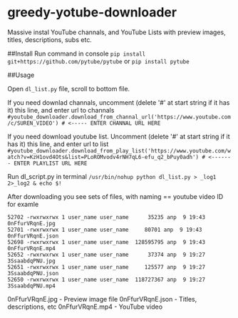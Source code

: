 # greedy-yotube-downloader
Massive instal YouTube channals, and YouTube Lists with preview images, titles, descriptions, subs etc.

##Install
Run command in console
`pip install git+https://github.com/pytube/pytube`
or
`pip install pytube`

##Usage 

Open `dl_list.py` file, scroll to bottom file.

If you need downlad channals, uncomment (delete '#' at start string if it has it) this line, and enter url to channals
`#youtube_downloader.download_from_channal_url('https://www.youtube.com/c/SUREN_VIDEO') # <----- ENTER CHANNAL URL HERE`

If you need download youtube list. Uncomment (delete '#' at start string if it has it) this line, and enter url to list
`#youtube_downloader.download_from_play_list('https://www.youtube.com/watch?v=KzH1ovd4Ots&list=PLoROMvodv4rNH7qL6-efu_q2_bPuy0adh') # <------- ENTER PLAYLIST URL HERE`

Run dl_script.py in terminal
`/usr/bin/nohup python dl_list.py > _log1 2>_log2 & echo $!`

After downloading you see sets of files, with naming == youtube video ID for examle 

```
52702 -rwxrwxrwx 1 user_name user_name      35235 апр  9 19:43  0nFfurVRqnE.jpg
52701 -rwxrwxrwx 1 user_name user_name     80701 апр  9 19:43  0nFfurVRqnE.json
52698 -rwxrwxrwx 1 user_name user_name  128595795 апр  9 19:43  0nFfurVRqnE.mp4
52652 -rwxrwxrwx 1 user_name user_name      37374 апр  9 19:27  3SsaabdqPNU.jpg
52651 -rwxrwxrwx 1 user_name user_name     125577 апр  9 19:27  3SsaabdqPNU.json
52650 -rwxrwxrwx 1 user_name user_name  118727367 апр  9 19:27  3SsaabdqPNU.mp4
```

0nFfurVRqnE.jpg - Preview image file
0nFfurVRqnE.json - Titles, descriptions, etc
0nFfurVRqnE.mp4 - YouTube video
